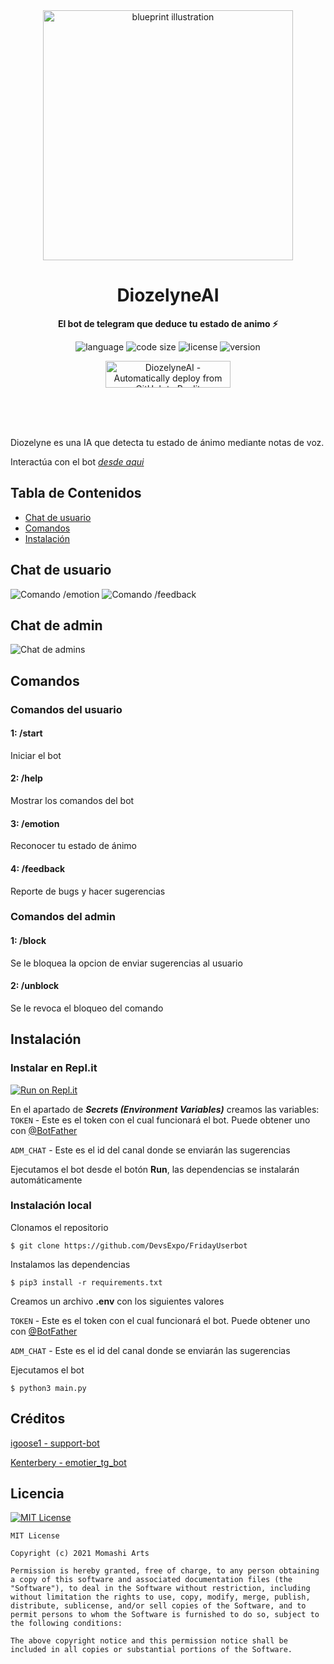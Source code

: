 <div align="center">
  <img src="imgs/mioree.png" width="400" height="400" alt="blueprint illustration">
  <h1>DiozelyneAI</h1>
  <p>
    <b>El bot de telegram que deduce tu estado de animo ⚡️</b>
  </p>
  <p>
    <img alt="language" src="https://img.shields.io/github/languages/top/Mashi31/DiozelyneAI?style=flat-square" >
    <img alt="code size" src="https://img.shields.io/github/languages/code-size/Mashi31/DiozelyneAI?style=flat-square">
    <img alt="license" src="https://img.shields.io/github/license/Mashi31/DiozelyneAI?style=flat-square">
    <img alt="version" src="https://img.shields.io/github/v/release/Mashi31/DiozelyneAI?style=flat-square">
    </p>
      <p>
        <a href="https://replit.com/@crishan0531/DiozelyneAI" target="_blank"><img src="https://repl.it/badge/github/crishan0531/DiozelyneAI" alt="DiozelyneAI - Automatically deploy from GitHub to Replit" style="width: 200px; height: 43px;" width="200" height="43" /></a>
      </p>
    <br>
    <br>
    <br>
</div>

Diozelyne es una IA que detecta tu estado de ánimo mediante notas de voz.

Interactúa con el bot [_desde aqui_](https://t.me/DiozelyneBot)

## Tabla de Contenidos

- [Chat de usuario](#chat)
- [Comandos](#comandos)
- [Instalación](#instalacion)

## Chat de usuario

![Comando /emotion](imgs/dz1.jpg) ![Comando /feedback](imgs/dz2.jpg)

## Chat de admin

![Chat de admins](imgs/dz3.jpg)

## Comandos 

### Comandos del usuario

#### 1: /start

  Iniciar el bot

#### 2: /help 

  Mostrar los comandos del bot 

#### 3: /emotion

  Reconocer tu estado de ánimo 

#### 4: /feedback

  Reporte de bugs y hacer sugerencias

### Comandos del admin

#### 1: /block

  Se le bloquea la opcion de enviar sugerencias al usuario

#### 2: /unblock 

  Se le revoca el bloqueo del comando

## Instalación

### Instalar en Repl.it
[![Run on Repl.it](https://repl.it/badge/github/crishan0531/DiozelyneAI)](https://replit.com/@crishan0531/DiozelyneAI)

En el apartado de ***Secrets (Environment Variables)*** creamos las variables:
`TOKEN` - Este es el token con el cual funcionará el bot.
Puede obtener uno con [@BotFather](https://t.me/botfather)

`ADM_CHAT` - Este es el id del canal donde se enviarán las sugerencias

Ejecutamos el bot desde el botón **Run**, las dependencias se instalarán automáticamente


### Instalación local

Clonamos el repositorio
```
$ git clone https://github.com/DevsExpo/FridayUserbot
```
Instalamos las dependencias
```
$ pip3 install -r requirements.txt
```
Creamos un archivo **.env** con los siguientes valores

`TOKEN` - Este es el token con el cual funcionará el bot.
Puede obtener uno con [@BotFather](https://t.me/botfather)

`ADM_CHAT` - Este es el id del canal donde se enviarán las sugerencias

Ejecutamos el bot
```
$ python3 main.py
```

## Créditos

[igoose1 - support-bot](https://github.com/igoose1/support-bot)

[Kenterbery - emotier_tg_bot](https://github.com/Kenterbery/emotier_tg_bot)

## Licencia
[![MIT License](https://upload.wikimedia.org/wikipedia/commons/thumb/0/0c/MIT_logo.svg/220px-MIT_logo.svg.png)](https://github.com/Mashi31/DiozelyneAI/blob/master/LICENSE.md)
```
MIT License

Copyright (c) 2021 Momashi Arts

Permission is hereby granted, free of charge, to any person obtaining a copy of this software and associated documentation files (the "Software"), to deal in the Software without restriction, including without limitation the rights to use, copy, modify, merge, publish, distribute, sublicense, and/or sell copies of the Software, and to permit persons to whom the Software is furnished to do so, subject to the following conditions:

The above copyright notice and this permission notice shall be included in all copies or substantial portions of the Software.
```